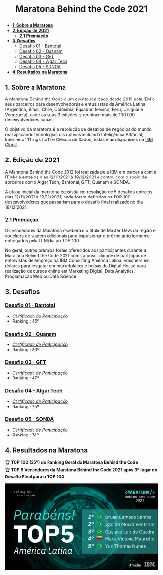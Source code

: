 # <p align='center'> **Maratona Behind the Code 2021**

  - [**1. Sobre a Maratona**](#1-sobre-a-maratona)
  - [**2. Edição de 2021**](#2-edição-de-2021)
    - [**2.1 Premiação**](#21-premiação)
  - [**3. Desafios**](#3-desafios)
    - [Desafio 01 - Bantotal](#desafio-01---bantotal)
    - [Desafio 02 - Quanam](#desafio-02---quanam)
    - [Desafio 03 - GFT](#desafio-03---gft)
    - [Desafio 04 - Algar Tech](#desafio-04---algar-tech)
    - [Desafio 05 - SONDA](#desafio-05---sonda)
  - [**4. Resultados na Maratona**](#4-resultados-na-maratona)

## **1. Sobre a Maratona**
A Maratona Behind the Code é um evento realizado desde 2019 pela IBM e seus parceiros para desenvolvedores e entusiastas da América Latina (Argentina, Brasil, Chile, Colômbia, Equador, México, Peru, Uruguai e Venezuela), onde as suas 3 edições já reuniram mais de 100.000 desenvolvedores juntas.

O objetivo da maratona é a resolução de desafios de negócios do mundo real aplicando tecnologias disruptivas incluindo Inteligência Artificial, Internet of Things (IoT) e Ciência de Dados, todas elas disponíveis na [IBM Cloud](https://cloud.ibm.com/).

## **2. Edição de 2021**
A Maratona Behind the Code 2012 foi realizada pela IBM em parceria com a IT Mídia entre os dias 12/11/2021 à 18/12/2021 e contou com o apoio de aprceiros como Algar Tech, Bantonal, GFT, Quanam e SONDA.

A etapa inicial da maratona consistia em resolução de 5 desafios entre os dias 12/11/2021 à 12/12/2021, onde foram definidos os TOP 100 desenvolvedores que passariam para o desafio final realizado no dia 18/12/2021.

### **2.1 Premiação**
Os vencedores da Maratona receberam o título de Master Devs da região e vouchers de viagem adicionais para impulsionar o prêmio anteriormente entregados pela IT Mídia ao TOP 100.

No geral, outros prêmios foram oferecidos aos participantes durante a Maratona Behind the Code 2021 como a possibilidade de participar de entrevistas de emprego na IBM Consulting América Latina, vouchers em dólares para resgatar em marketplaces e bolsas da Digital House para realização de cursos online em Marketing Digital, Data Analytics, Programação Web ou Data Science.

## **3. Desafios**
### [Desafio 01 - Bantotal](Desafio01)
- *[Certificado de Participação](certificados/Desafio01-Bantotal.pdf)*
- Ranking : 45º
### [Desafio 02 - Quanam](Desafio02)
- *[Certificado de Participação](certificados/Desafio02-Quanam.pdf)*
- Ranking : 80º
### [Desafio 03 - GFT](Desafio03)
- *[Certificado de Participação](certificados/Desafio03-GFT.pdf)*
- Ranking : 47º
### [Desafio 04 - Algar Tech](Desafio04)
- *[Certificado de Participação](certificados/Desafio04-AlgarTech.pdf)*
- Ranking : 25º
### [Desafio 05 - SONDA](Desafio05)
- *[Certificado de Participação](certificados/Desafio05-SONDA.pdf)*
- Ranking : 74º
## **4. Resultados na Maratona**
🏆 **TOP 100 (25º) do Ranking Geral da Maratona Behind the Code** <br>
🏆 **TOP 5 Vencedores da Maratona Behind the Code 2021 após 3º lugar no Desafio Final para o TOP 100**.

<img src='certificados/TOP5-Desafio06.png'>
